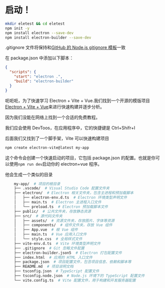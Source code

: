 # 启动！

```bash
mkdir eletest && cd eletest
npm init -y
npm install electron --save-dev
npm install electron-builder --save-dev
```

.gitignore 文件将保持和[GitHub 的 Node.js gitignore 模板](https://github.com/github/gitignore/blob/main/Node.gitignore)一致

在 package.json 中添加以下脚本：

```json
{
  "scripts": {
    "start": "electron .",
    "build": "electron-builder"
  }
}
```

呃呃呃，为了快速学习 Electron + Vite + Vue.我们找到一个开源的模版项目[Electron + Vite + Vue](https://github.com/electron-vite/electron-vite-vue)来进行快速构建并逐步分析。

因为我们没能在网络上找到一个合适的免费教程。

我们应会使用 DevToos，在应用程序中，它的快捷键是 Ctrl+Shifr+I

后面我们又找到了一个脚手架，Vite 可以快速构建项目

```bash
npm create electron-vite@latest my-app
```

这个命令会创建一个快速启动的项目，它包括 package.json 的配置。也就是你可以使用`npm run dev`启动你的 electron+vue 程序。

他会生成一个类似的目录

```bash
    my-app/  # 项目的根目录
    ├── .vscode/  # Visual Studio Code 配置文件夹
    ├── electron/  # Electron 相关文件夹，包含主进程和预加载脚本
    │   ├── electron-env.d.ts  # Electron 环境类型声明文件
    │   ├── main.ts  # Electron 主进程入口文件
    │   └── preload.ts  # Electron 预加载脚本文件
    ├── public/  # 公共文件夹，存放静态资源
    ├── src/  # 源代码文件夹
    │   ├── assets/  # 资源文件夹，存放图片、字体等资源
    │   ├── components/  # 组件文件夹，存放 Vue 组件
    │   ├── App.vue  # 根 Vue 组件
    │   ├── main.ts  # Vue 应用入口文件
    │   └── style.css  # 全局样式文件
    ├── vite-env.d.ts  # Vite 环境类型声明文件
    ├── .gitignore  # Git 忽略文件配置
    ├── electron-builder.json5  # Electron 打包配置文件
    ├── index.html  # 应用的 HTML 入口文件
    ├── package.json  # 项目配置文件，包含项目信息、依赖和脚本等
    ├── README.md  # 项目说明文档
    ├── tsconfig.json  # TypeScript 配置文件
    ├── tsconfig.node.json  # Node.js 环境下的 TypeScript 配置文件
    └── vite.config.ts  # Vite 配置文件，用于构建和开发服务器配置
```
